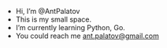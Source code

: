 - Hi, I’m @AntPalatov
- This is my small space. 
- I’m currently learning Python, Go.
- You could reach me ant.palatov@gmail.com 

<!---
AntPalatov/AntPalatov is a ✨ special ✨ repository because its `README.md` (this file) appears on your GitHub profile.
You can click the Preview link to take a look at your changes.
--->

